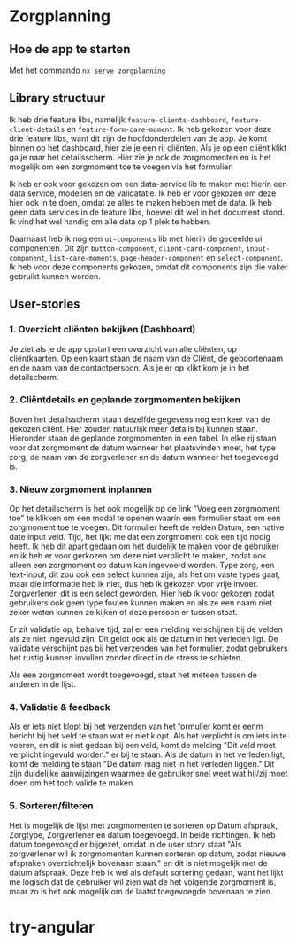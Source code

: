 # Zorgplanning

## Hoe de app te starten
Met het commando `nx serve zorgplanning`

## Library structuur
Ik heb drie feature libs, namelijk `feature-clients-dashboard`, `feature-client-details` en `feature-form-care-moment`. Ik heb gekozen voor deze drie feature libs, want dit zijn de hoofdonderdelen van de app. Je komt binnen op het dashboard, hier zie je een rij cliënten. Als je op een cliënt klikt ga je naar het detailsscherm. Hier zie je ook de zorgmomenten en is het mogelijk om een zorgmoment toe te voegen via het formulier.

Ik heb er ook voor gekozen om een data-service lib te maken met hierin een data service, modellen en de validatatie. Ik heb er voor gekozen om deze hier ook in te doen, omdat ze alles te maken hebben met de data. Ik heb geen data services in de feature libs, hoewel dit wel in het document stond. Ik vind het wel handig om alle data op 1 plek te hebben.

Daarnaast heb ik nog een `ui-components` lib met hierin de gedeelde ui componenten. Dit zijn `button-component`, `client-card-component`, `input-component`, `list-care-moments`, `page-header-component` en `select-component`. Ik heb voor deze components gekozen, omdat dit components zijn die vaker gebruikt kunnen worden.

## User-stories

### 1. Overzicht cliënten bekijken (Dashboard)
Je ziet als je de app opstart een overzicht van alle cliënten, op cliëntkaarten. Op een kaart staan de naam van de Cliënt, de geboortenaam en de naam van de contactpersoon. Als je er op klikt kom je in het detailscherm.

### 2. Cliëntdetails en geplande zorgmomenten bekijken
Boven het detailsscherm staan dezelfde gegevens nog een keer van de gekozen cliënt. Hier zouden natuurlijk meer details bij kunnen staan. Hieronder staan de geplande zorgmomenten in een tabel. In elke rij staan voor dat zorgmoment de datum wanneer het plaatsvinden moet, het type zorg, de naam van de zorgverlener en de datum wanneer het toegevoegd is.

### 3. Nieuw zorgmoment inplannen
Op het detailscherm is het ook mogelijk op de link "Voeg een zorgmoment toe" te klikken om een modal te openen waarin een formulier staat om een zorgmoment toe te voegen. Dit formulier heeft de velden Datum, een native date input veld. Tijd, het lijkt me dat een zorgmoment ook een tijd nodig heeft. Ik heb dit apart gedaan om het duidelijk te maken voor de gebruiker en ik heb er voor gerkozen om deze niet verplicht te maken, zodat ook alleen een zorgmoment op datum kan ingevoerd worden. Type zorg, een text-input, dit zou ook een select kunnen zijn, als het om vaste types gaat, maar die informatie heb ik niet, dus heb ik gekozen voor vrije invoer. Zorgverlener, dit is een select geworden. Hier heb ik voor gekozen zodat gebruikers ook geen type fouten kunnen maken en als ze een naam niet zeker weten kunnen ze kijken of deze persoon er tussen staat.

Er zit validatie op, behalve tijd, zal er een melding verschijnen bij de velden als ze niet ingevuld zijn. Dit geldt ook als de datum in het verleden ligt. De validatie verschijnt pas bij het verzenden van het formulier, zodat gebruikers het rustig kunnen invullen zonder direct in de stress te schieten.

Als een zorgmoment wordt toegevoegd, staat het meteen tussen de anderen in de lijst.

### 4. Validatie & feedback
Als er iets niet klopt bij het verzenden van het formulier komt er eenm bericht bij het veld te staan wat er niet klopt. Als het verplicht is om iets in te voeren, en dit is niet gedaan bij een veld, komt de melding "Dit veld moet verplicht ingevuld worden." er bij te staan. Als de datum in het verleden ligt, komt de melding te staan "De datum mag niet in het verleden liggen." Dit zijn duidelijke aanwijzingen waarmee de gebruiker snel weet wat hij/zij moet doen om het toch valide te maken.

### 5. Sorteren/filteren
Het is mogelijk de lijst met zorgmomenten te sorteren op Datum afspraak, Zorgtype, Zorgverlener en datum toegevoegd. In beide richtingen. Ik heb datum toegevoegd er bijgezet, omdat in de user story staat "Als zorgverlener wil ik zorgmomenten kunnen sorteren op datum,
zodat nieuwe afspraken overzichtelijk bovenaan staan." en dit is niet mogelijk met de datum afspraak. Deze heb ik wel als default sortering gedaan, want het lijkt me logisch dat de gebruiker wil zien wat de het volgende zorgmoment is, maar zo is het ook mogelijk om de laatst toegevoegde bovenaan te zien.
# try-angular
